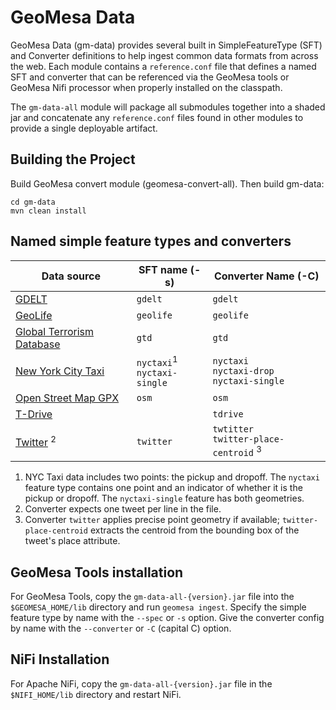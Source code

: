 # GeoMesa Data

GeoMesa Data (gm-data) provides several built in SimpleFeatureType (SFT) and Converter definitions to help ingest common data formats from across the web. Each module contains a ``reference.conf`` file that defines a named SFT and converter that can be referenced via the GeoMesa tools or GeoMesa Nifi processor when properly installed on the classpath.

The ``gm-data-all`` module will package all submodules together into a shaded jar and concatenate any ``reference.conf`` files found in other modules to provide a single deployable artifact.

## Building the Project

Build GeoMesa convert module (geomesa-convert-all). Then build gm-data:

    cd gm-data
    mvn clean install

## Named simple feature types and converters

| Data source | SFT name (-s) | Converter Name (-C) |
| --- | --- | --- |
| [GDELT](http://data.gdeltproject.org/events/index.html) | `gdelt` | `gdelt` |
| [GeoLife](http://research.microsoft.com/en-us/downloads/b16d359d-d164-469e-9fd4-daa38f2b2e13/) | `geolife` | `geolife` |
| [Global Terrorism Database](http://www.start.umd.edu/gtd/) | `gtd` | `gtd` |
| [New York City Taxi](https://publish.illinois.edu/dbwork/open-data/) | `nyctaxi`<sup>1</sup> <br> `nyctaxi-single` | `nyctaxi` <br> `nyctaxi-drop` <br> `nyctaxi-single` |
| [Open Street Map GPX](http://planet.osm.org/gps/) | `osm` | `osm` |
| [T-Drive](http://research.microsoft.com/apps/pubs/?id=152883) | | `tdrive` | `tdrive` |
| [Twitter](https://dev.twitter.com/overview/api/tweets) <sup>2</sup> | `twitter` | `twtitter` <br> `twitter-place-centroid` <sup>3</sup> |


1. NYC Taxi data includes two points: the pickup and dropoff. The `nyctaxi` feature type contains one point and an indicator of whether it is the pickup or dropoff. The `nyctaxi-single` feature has both geometries.
1. Converter expects one tweet per line in the file.
1. Converter `twitter` applies precise point geometry if available; `twitter-place-centroid` extracts the centroid from the bounding box of the tweet's place attribute.

## GeoMesa Tools installation

For GeoMesa Tools, copy the ``gm-data-all-{version}.jar`` file into the ``$GEOMESA_HOME/lib`` directory and run `geomesa ingest`. Specify the simple feature type by name with the `--spec` or `-s` option. Give the converter config by name with the `--converter` or `-C` (capital C) option.

## NiFi Installation

For Apache NiFi, copy the ``gm-data-all-{version}.jar`` file in the ``$NIFI_HOME/lib`` directory and restart NiFi.

